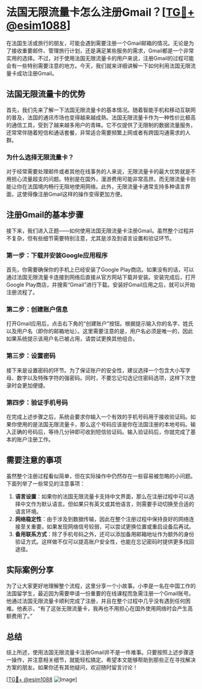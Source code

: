 # 法国无限流量卡怎么注册Gmail？[[TG💪+ @esim1088](https://t.me/s/esim1088)]

在法国生活或旅行的朋友，可能会遇到需要注册一个Gmail邮箱的情况。无论是为了接收重要邮件、管理旅行计划，还是满足某些服务的需求，Gmail都是一个非常实用的选择。不过，对于使用法国无限流量卡的用户来说，注册Gmail的过程可能会有一些特别需要注意的地方。今天，我们就来详细讲解一下如何利用法国无限流量卡成功注册Gmail。

## 法国无限流量卡的优势

首先，我们先来了解一下法国无限流量卡的基本情况。随着智能手机和移动互联网的普及，法国的通讯市场也变得越来越成熟。法国无限流量卡作为一种性价比极高的通信工具，受到了越来越多用户的青睐。它不仅提供了无限制的数据流量服务，还常常伴随着短信和通话套餐，非常适合需要频繁上网或者有跨国沟通需求的人群。

### 为什么选择无限流量卡？

对于经常需要处理邮件或者其他在线事务的人来说，无限流量卡的最大优势就是不用担心流量超支的问题。特别是在国外，漫游费用可能非常高昂，而无限流量卡则能让你在法国境内畅行无阻地使用网络。此外，无限流量卡通常支持多种语言界面，这使得像注册Gmail这样的操作变得更加方便。

## 注册Gmail的基本步骤

接下来，我们进入正题——如何使用法国无限流量卡注册Gmail。虽然整个过程并不复杂，但有些细节需要特别注意，尤其是涉及到语言设置和验证环节。

### 第一步：下载并安装Google应用程序

首先，你需要确保你的手机上已经安装了Google Play商店。如果没有的话，可以通过法国无限流量卡连接到网络后直接从官方网站下载并安装。安装完成后，打开Google Play商店，并搜索“Gmail”进行下载。安装好Gmail应用之后，就可以开始注册流程了。

### 第二步：创建账户信息

打开Gmail应用后，点击右下角的“创建账户”按钮。根据提示输入你的名字、姓氏以及用户名（即你的邮箱地址）。这里需要注意的是，用户名必须是唯一的，因此如果系统提示该用户名已被占用，请尝试更换其他组合。

### 第三步：设置密码

接下来是设置密码的环节。为了保证账户的安全性，建议选择一个包含大小写字母、数字以及特殊字符的强密码。同时，不要忘记勾选记住密码选项，这样下次登录时会更加便捷。

### 第四步：验证手机号码

在完成上述步骤之后，系统会要求你输入一个有效的手机号码用于接收验证码。如果你使用的是法国无限流量卡，那么这个号码应该是你在法国注册的本地号码。输入正确的号码后，等待几分钟即可收到短信验证码。输入验证码后，你就完成了基本的账户注册工作。

## 需要注意的事项

虽然整个注册过程看似简单，但在实际操作中仍然存在一些容易被忽略的小问题。下面列举了一些常见的注意事项：

1. **语言设置**：如果你的法国无限流量卡支持中文界面，那么在注册过程中可以选择中文作为默认语言。但如果只有英文或其他语言，则需要手动切换至合适的语言环境。
2. **网络稳定性**：由于涉及到数据传输，因此在整个注册过程中保持良好的网络连接至关重要。如果发现网络信号较弱，可以尝试更换位置或重启设备后再试。
3. **备用联系方式**：除了手机号码之外，还可以添加备用邮箱地址作为额外的身份验证方式。这样做不仅可以提高账户安全性，也能在忘记密码时提供更多找回途径。

## 实际案例分享

为了让大家更好地理解整个流程，这里分享一个小故事。小李是一名在中国工作的法国留学生，最近因为需要申请一份重要的在线课程而急需注册一个Gmail账号。他通过法国无限流量卡顺利完成了注册，并且在整个过程中几乎没有遇到任何困难。他表示，“有了这张无限流量卡，我再也不用担心在国外使用网络时会产生高额费用了。”

## 总结

综上所述，使用法国无限流量卡注册Gmail并不是一件难事。只要按照上述步骤逐一操作，并注意相关细节，就能轻松搞定。希望本文能够帮助到那些正在寻找解决方案的朋友。如果你还有其他疑问，欢迎随时留言讨论！

[[TG💪+ @esim1088](https://t.me/s/esim1088) ![Image](https://i.postimg.cc/4NQfJmqS/Snipaste-2025-05-13-00-14-12.png)]